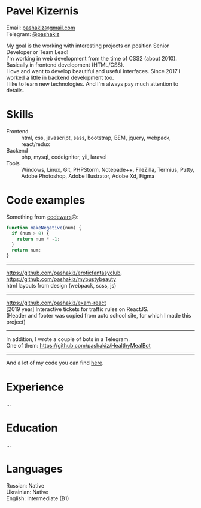 # Pavel Kizernis

Email: pashakiz@gmail.com
<br>Telegram: [@pashakiz](https://t.me/pashakiz)

My goal is the working with interesting projects on position Senior Developer or Team Lead!<br>
I'm working in web development from the time of CSS2 (about 2010). Basically in frontend development (HTML/CSS).<br>
I love and want to develop beautiful and useful interfaces. Since 2017 I worked a little in backend development too.<br>
I like to learn new technologies. And I'm always pay much attention to details.

# Skills
<dl>
  <dt>Frontend</dt>
  <dd>html, css, javascript, sass, bootstrap, BEM, jquery, webpack, react/redux</dd>
  
  <dt>Backend</dt>
  <dd>php, mysql, codeigniter, yii, laravel</dd>
  
  <dt>Tools</dt>
  <dd>Windows, Linux, Git, PHPStorm, Notepade++, FileZilla, Termius, Putty, Adobe Photoshop, Adobe Illustrator, Adobe Xd, Figma</dd>
</dl>

# Code examples
Something from [codewars](https://www.codewars.com/users/pashakiz)🙃:
```javascript
function makeNegative(num) {
  if (num > 0) {
    return num * -1;
  }
  return num;
}
```

---

https://github.com/pashakiz/eroticfantasyclub,
<br>https://github.com/pashakiz/mybustybeauty
<br>html layouts from design (webpack, scss, js)

---

https://github.com/pashakiz/exam-react
<br>[2019 year] Interactive tickets for traffic rules on ReactJS.
<br>(Header and footer was copied from auto school site, for which I made this project) 

---

In addition, I wrote a couple of bots in a Telegram.
<br>One of them: https://github.com/pashakiz/HealthyMealBot

---

And a lot of my code you can find [here](https://github.com/pashakiz?tab=repositories).

# Experience
...

# Education
...

# Languages
Russian: Native
<br>Ukrainian: Native
<br>English: Intermediate (B1)